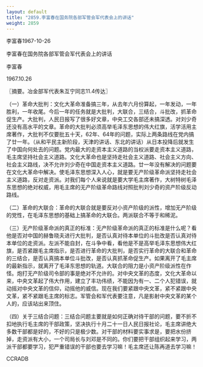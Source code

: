 ```yaml
---
layout: default
title: "2859.李富春在国务院各部军管会军代表会上的讲话"
weight: 2859
---
```


李富春1967-10-26

李富春在国务院各部军管会军代表会上的讲话

李富春

1967.10.26

〖摘要。冶金部军代表朱互宁同志11.4传达〗

（一）革命大批判：文化大革命准备搞三年，从去年六月份算起，一年发动，一年胜利，一年收尾。今后一年的任务就是大批判，大联合，三结合，斗批改，抓革命促生产。大批判，人民日报写了很多好文章，中央工交各部还未搞深透。对刘少奇还没有高水平的文章。革命的大批判必须高举毛泽东思想的伟大红旗，活学活用主席著作，大批判不仅要批五十天，62年、64年的问题，实际上两条路线在党内搞了廿一年。（从和平民主新阶段，天津的讲话、东北的讲话）从日本投降后就发生了中国向何处去的问题。党内最大的走资本主义道路的当权派要走资本主义道路，毛主席坚持社会主义道路。文化大革命也是坚持走社会主义道路、社会主义方向、社会主义路线，决不允许刘少奇在中国走资本主义道路。廿一年没有解决的问题要在文化大革命中解决。使毛泽东思想深入人心，就是要无产阶级革命派坚持走社会主义道路，反对走资派。对我们每个人来说就是要大学毛主席著作，大树特树毛泽东思想的绝对权威，用毛主席的无产阶级革命路线对照批判刘少奇的资产阶级反动路线。

（二）革命的大联合：革命的大联合就是要反对小资产阶级的派性，增加无产阶级的党性，在毛泽东思想的基础上搞革命的大联合。两派联合不等于和稀泥。

（三）无产阶级革命派的真正的标准：无产阶级革命派的真正的标准是什么呢？看他是否对中国的赫鲁晓夫进行大批判，是否认真对待本单位的斗批改是否认真对待本单位的走资派。左派不能自封，在斗争中看，看他是不是高举毛泽东思想伟大红旗，是否紧跟毛主席指示，是否进行革命的大批判，是否实行革命的大联合和革命的三结合，是否认真搞本单位斗批改，是否认真抓革命促生产。如果离开了毛主席的最新指示，就离开了毛泽东思想的轨道。大联合的阻力是小资产阶级派性在作怪。炮打无产阶级司令部的事是绝对不允许的。对中央文革的态度，文化大革命以来，中央文革起了伟大作用，建立了丰功伟绩，不能因为有一、二个人犯错误，就动摇对中央文革的信仰，动摇他的威信。现在我们要紧跟中央文革，紧不紧跟中央文革，紧不紧跟毛主席的标志。军管会和军代表要注意，凡是影射中央文革的某个人的，应该站出来顶住。

（四）关于三结合问题：三结合问题主要就是如何正确对待干部的问题，要不折不扣地执行毛主席的干部政策，坚决执行十月二十一日人民日报社论，毛主席讲绝大多数干部都是好的，不好的只是极少数。对干部的材料要实事求是，要把水份挤掉，走资派有大小，一个司局长与刘邓是不同的。你们要把干部组织起来学习，两派干部都要学习，犯严重错误的干部也要去学习嘛！毛主席还让陈再道去学习嘛！

CCRADB

